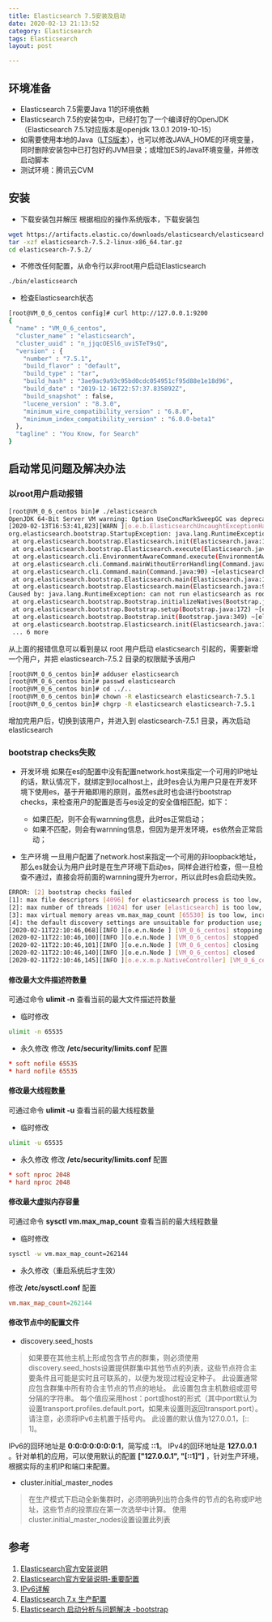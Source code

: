 ```yaml
---
title: Elasticsearch 7.5安装及启动
date: 2020-02-13 21:13:52
category: Elasticsearch
tags: Elasticsearch
layout: post

---
```


## 环境准备

* Elasticsearch 7.5需要Java 11的环境依赖
* Elasticsearch 7.5的安装包中，已经打包了一个编译好的OpenJDK（Elasticsearch 7.5.1对应版本是openjdk 13.0.1 2019-10-15）
* 如需要使用本地的Java（[LTS版本](https://www.oracle.com/technetwork/java/eol-135779.html)），也可以修改JAVA_HOME的环境变量，同时删除安装包中已打包好的JVM目录；或增加ES的Java环境变量，并修改启动脚本
* 测试环境：腾讯云CVM

## 安装

* 下载安装包并解压
根据相应的操作系统版本，下载安装包

```sh
wget https://artifacts.elastic.co/downloads/elasticsearch/elasticsearch-7.5.2-linux-x86_64.tar.gz
tar -xzf elasticsearch-7.5.2-linux-x86_64.tar.gz
cd elasticsearch-7.5.2/
```

* 不修改任何配置，从命令行以非root用户启动Elasticsearch

```sh
./bin/elasticsearch
```

* 检查Elasticsearch状态

```sh
[root@VM_0_6_centos config]# curl http://127.0.0.1:9200
{
  "name" : "VM_0_6_centos",
  "cluster_name" : "elasticsearch",
  "cluster_uuid" : "n_jjqcOESl6_uviSTeT9sQ",
  "version" : {
    "number" : "7.5.1",
    "build_flavor" : "default",
    "build_type" : "tar",
    "build_hash" : "3ae9ac9a93c95bd0cdc054951cf95d88e1e18d96",
    "build_date" : "2019-12-16T22:57:37.835892Z",
    "build_snapshot" : false,
    "lucene_version" : "8.3.0",
    "minimum_wire_compatibility_version" : "6.8.0",
    "minimum_index_compatibility_version" : "6.0.0-beta1"
  },
  "tagline" : "You Know, for Search"
}
```

## 启动常见问题及解决办法

### 以root用户启动报错

```sh
[root@VM_0_6_centos bin]# ./elasticsearch
OpenJDK 64-Bit Server VM warning: Option UseConcMarkSweepGC was deprecated in version 9.0 and will likely be removed in a future release.
[2020-02-13T16:53:41,823][WARN ][o.e.b.ElasticsearchUncaughtExceptionHandler] [VM_0_6_centos] uncaught exception in thread [main]
org.elasticsearch.bootstrap.StartupException: java.lang.RuntimeException: can not run elasticsearch as root
 at org.elasticsearch.bootstrap.Elasticsearch.init(Elasticsearch.java:163) ~[elasticsearch-7.5.1.jar:7.5.1]
 at org.elasticsearch.bootstrap.Elasticsearch.execute(Elasticsearch.java:150) ~[elasticsearch-7.5.1.jar:7.5.1]
 at org.elasticsearch.cli.EnvironmentAwareCommand.execute(EnvironmentAwareCommand.java:86) ~[elasticsearch-7.5.1.jar:7.5.1]
 at org.elasticsearch.cli.Command.mainWithoutErrorHandling(Command.java:125) ~[elasticsearch-cli-7.5.1.jar:7.5.1]
 at org.elasticsearch.cli.Command.main(Command.java:90) ~[elasticsearch-cli-7.5.1.jar:7.5.1]
 at org.elasticsearch.bootstrap.Elasticsearch.main(Elasticsearch.java:115) ~[elasticsearch-7.5.1.jar:7.5.1]
 at org.elasticsearch.bootstrap.Elasticsearch.main(Elasticsearch.java:92) ~[elasticsearch-7.5.1.jar:7.5.1]
Caused by: java.lang.RuntimeException: can not run elasticsearch as root
 at org.elasticsearch.bootstrap.Bootstrap.initializeNatives(Bootstrap.java:105) ~[elasticsearch-7.5.1.jar:7.5.1]
 at org.elasticsearch.bootstrap.Bootstrap.setup(Bootstrap.java:172) ~[elasticsearch-7.5.1.jar:7.5.1]
 at org.elasticsearch.bootstrap.Bootstrap.init(Bootstrap.java:349) ~[elasticsearch-7.5.1.jar:7.5.1]
 at org.elasticsearch.bootstrap.Elasticsearch.init(Elasticsearch.java:159) ~[elasticsearch-7.5.1.jar:7.5.1]
 ... 6 more
```

从上面的报错信息可以看到是以 root 用户启动 elasticsearch 引起的，需要新增一个用户，并把 elasticsearch-7.5.2 目录的权限赋予该用户

```sh
[root@VM_0_6_centos bin]# adduser elasticsearch
[root@VM_0_6_centos bin]# passwd elasticsearch
[root@VM_0_6_centos bin]# cd ../..
[root@VM_0_6_centos bin]# chown -R elasticsearch elasticsearch-7.5.1
[root@VM_0_6_centos bin]# chgrp -R elasticsearch elasticsearch-7.5.1
```

增加完用户后，切换到该用户，并进入到 elasticsearch-7.5.1 目录，再次启动 elasticsearch

### bootstrap checks失败

*   开发环境
    如果在es的配置中没有配置network.host来指定一个可用的IP地址的话，默认情况下，就绑定到localhost上，此时es会认为用户只是在开发环境下使用es，基于开箱即用的原则，虽然es此时也会进行bootstrap checks，来检查用户的配置是否与es设定的安全值相匹配，如下：
    *   如果匹配，则不会有warnning信息，此时es正常启动；
    *   如果不匹配，则会有warnning信息，但因为是开发环境，es依然会正常启动；

*   生产环境
    一旦用户配置了network.host来指定一个可用的非loopback地址，那么es就会认为用户此时是在生产环境下启动es，同样会进行检查，但一旦检查不通过，直接会将前面的warnning提升为error，所以此时es会启动失败。

```sh
ERROR: [2] bootstrap checks failed
[1]: max file descriptors [4096] for elasticsearch process is too low, increase to at least [65536]
[2]: max number of threads [1024] for user [elasticsearch] is too low, increase to at least [2048]
[3]: max virtual memory areas vm.max_map_count [65530] is too low, increase to at least [262144]
[4]: the default discovery settings are unsuitable for production use; at least one of [discovery.seed_hosts, discovery.seed_providers, cluster.initial_master_nodes] must be configured
[2020-02-11T22:10:46,068][INFO ][o.e.n.Node ] [VM_0_6_centos] stopping ...
[2020-02-11T22:10:46,100][INFO ][o.e.n.Node ] [VM_0_6_centos] stopped
[2020-02-11T22:10:46,101][INFO ][o.e.n.Node ] [VM_0_6_centos] closing ...
[2020-02-11T22:10:46,140][INFO ][o.e.n.Node ] [VM_0_6_centos] closed
[2020-02-11T22:10:46,145][INFO ][o.e.x.m.p.NativeController] [VM_0_6_centos] Native controller process has stopped - no new native processes can be started
```

#### 修改最大文件描述符数量

可通过命令 **ulimit -n** 查看当前的最大文件描述符数量

* 临时修改

```sh
ulimit -n 65535
```

* 永久修改
修改 **/etc/security/limits.conf** 配置

```conf
* soft nofile 65535
* hard nofile 65535
```

#### 修改最大线程数量

可通过命令 **ulimit -u** 查看当前的最大线程数量

* 临时修改

```sh
ulimit -u 65535
```

* 永久修改
修改 **/etc/security/limits.conf** 配置

```conf
* soft nproc 2048
* hard nproc 2048
```

#### 修改最大虚拟内存容量

可通过命令 **sysctl vm.max_map_count** 查看当前的最大线程数量

* 临时修改

```sh
sysctl -w vm.max_map_count=262144
```

* 永久修改（重启系统后才生效）

修改 **/etc/sysctl.conf** 配置

```conf
vm.max_map_count=262144
```

#### 修改节点中的配置文件

* discovery.seed_hosts

> 如果要在其他主机上形成包含节点的群集，则必须使用discovery.seed_hosts设置提供群集中其他节点的列表，这些节点符合主要条件且可能是实时且可联系的，以便为发现过程设定种子。 此设置通常应包含群集中所有符合主节点的节点的地址。 此设置包含主机数组或逗号分隔的字符串。 每个值应采用host：port或host的形式（其中port默认为设置transport.profiles.default.port，如果未设置则返回transport.port）。 请注意，必须将IPv6主机置于括号内。 此设置的默认值为127.0.0.1，[:: 1]。

IPv6的回环地址是 **0:0:0:0:0:0:0:1**，简写成 **::1**。 IPv4的回环地址是 **127.0.0.1** 。针对单机的应用，可以使用默认的配置 **["127.0.0.1", "[::1]"]** ，针对生产环境，根据实际的主机IP和端口来配置。

* cluster.initial_master_nodes

> 在生产模式下启动全新集群时，必须明确列出符合条件的节点的名称或IP地址，这些节点的投票应在第一次选举中计算。 使用cluster.initial_master_nodes设置设置此列表

## 参考
1. [Elasticsearch官方安装说明](https://www.elastic.co/guide/en/elasticsearch/reference/current/setup.html)
2. [Elasticsearch官方安装说明-重要配置](https://www.elastic.co/guide/en/elasticsearch/reference/7.0/discovery-settings.html)
3. [IPv6详解](https://www.cnblogs.com/qiangupc/p/4090122.html)
4. [Elasticsearch 7.x 生产配置](https://blog.csdn.net/chengyuqiang/article/details/89841544)
5. [Elasticsearch 启动分析与问题解决 -bootstrap](https://blog.51cto.com/xpleaf/2327317)
